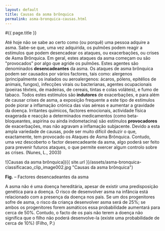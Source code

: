 ```yaml
---
layout: default
title: Causas da asma brônquica
permalink: asma-bronquica-causas.html
---
```


#{{ page.title }}

Até hoje não se sabe ao certo como (ou porquê) uma pessoa adquire a asma. Sabe-se que, uma vez adquirida, os pulmões podem reagir a estímulos que podem desencadear os ataques, ou exacerbações, ou crises de Asma Brônquica.
Em geral, estes ataques da asma começam ou são "provocados" por algo que agride os pulmões. Estes agentes são denominados __desencadeantes__ da asma.
Os ataques de asma brônquica podem ser causados por vários factores, tais como: alergenos (principalmente os inalados ou aeroalergenos: ácaros, pólens, epitélios de animais, fungos), infecções virais ou bacterianas, agentes ocupacionais (poeiras têxteis, de madeiras, de cereais, tintas e colas voláteis), e fumo de tabaco. Todos estes estímulos são __indutores__ de exacerbações, e para além de causar crises de asma, a exposição frequente a este tipo de estímulos pode piorar a inflamação crónica das vias aéreas e aumentar a gravidade da doença. Irritantes químicos, factores emocionais, actividade física exagerada e reacção a determinados medicamentos (como beta-bloqueantes, aspirina ou ainda indometacina) são estímulos __provocadores__ de exacerbações, mas não agravam a inflamação subjacente.
Devido a esta ampla variedade de causas, pode ser muito difícil deduzir o que, exactamente, tem provocado os Ataques de Asma Brônquica. Contudo, uma vez descoberto o factor desencadeante da asma, algo poderá ser feito para prevenir futuros ataques, o que permite exercer algum controlo sobre as crises. (Nunes, L., 2003)

![Causas da asma brônquica]({{ site.url }}/assets/asma-bronquica-classificacao_clip_image002.jpg "Causas da asma brônquica")

__Fig.__ – Factores desencadeantes da asma

A asma não é uma doença hereditária, apesar de existir uma predisposição genética para a doença. O risco de desenvolver asma na infância está relacionado com a presença da doença nos pais. Se um dos progenitores sofre de asma, o risco da criança desenvolver asma será de 25%; se ambos os progenitores forem asmáticos essa probabilidade aumentará para cerca de 50%. Contudo, o facto de os pais não terem a doença não significa que o filho não poderá desenvolve-la (existe uma probabilidade de cerca de 10%) (Filho, P.)
